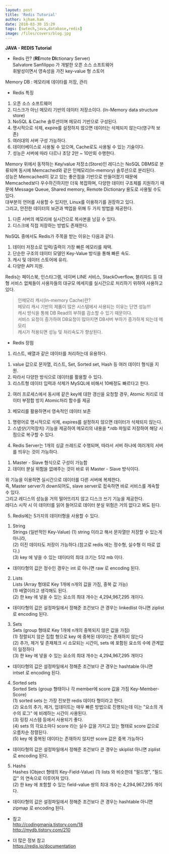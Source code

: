 ```yaml
---
layout: post
title: 'Redis Tutorial'
author: kjham.ham
date: 2018-03-30 15:29
tags: [swtech,java,database,redis]
image: /files/covers/blog.jpg
---
```


**JAVA - REDIS Tutorial**

- Redis 란? (**RE**mote **DI**ctionary Server)  
Salvatore Sanfilippo 가 개발한 오픈 소스 소프트웨어  
휘발성이면서 영속성을 가진 key-value 형 스토어

Memory DB : 메모리에 데이타를 저장, 관리  

- Redis 특징  
1. 오픈 소스 소프트웨어  
2. 디스크가 아닌 메모리 기반의 데이터 저장소이다. (In-Memory data structure store)  
3. NoSQL & Cache 솔루션이며 메모리 기반으로 구성된다.  
4. 명시적으로 삭제, expire를 설정하지 않으면 데이터는 삭제되지 않는다(영구적 보존)  
5. 여러대의 서버 구성 가능하다.  
6. 데이터베이스로 사용될 수 있으며, Cache로도 사용될 수 있는 기술이다.  
7. 성능은 서버에 따라 다르나 초당 2만 ~ 10만회 수행한다.  

Memory 위에서 동작하는 Key/value 저장소(Store)인 레디스는 NoSQL DBMS로 분류되며 동시에 Memcached와 같은 인메모리(In-memory) 솔루션으로 분리된다.  
성능은 Memcached이 갖고 있는 좋은점을 기반으로 만들어졌기 때문에 Memcached보다 우수하긴하지만 더욱 복잡하며, 다양한 데이터 구조체를 지원하기 때문에 Message Queue, Shared memory, Remote Dictionary 용도로 사용될 수도 있다.  
대부분의 언어를 사용할 수 있지만, Linux를 이용하기를 권장하고 있다.  
그리고, 안전한 데이터의 보관과 백업을 위해 두 가지 방법을 제공한다.  

1) 다른 서버의 메모리에 실시간으로 복사본을 남길 수 있다.  
2) 디스크에 직접 저장하는 방법도 존재한다.  

NoSQL 중에서도 Redis가 주목을 받는 이유는 다음과 같다.  
1) 데이터 저장소로 입력/출력이 가장 빠른 메모리를 채택.  
2) 단순한 구조의 데이터 모델인 Key-Value 방식을 통해 빠른 속도.  
3) 캐시 및 데이터 스토어에 유리.  
4) 다양한 API 지원.  

Redis는 페이스북, 인스타그램, 네이버 LINE 서비스, StackOverflow, 블리자드 등 대형 서비스 없체들이 사용자들의 대규모 메세지를 실시간으로 처리하기 위하여 사용하고 있다.

> 인메모리 캐시(In-memory Cache)란?  
메모리 캐시 기반의 제품이 많은 시스템에서 사용되는 이유는 단연 성능!!!  
캐시 방식을 통해 DB Read의 부하를 감소할 수 있기 때문이다.  
서비스 요청이 증가하여 DB요청이 많아지면 DB서버 부하가 증가하게 되는데 메모리  
캐시가 적용되면 성능 및 처리속도가 향상된다.

- Redis 장점  
1. 리스트, 배열과 같은 데이터를 처리하는데 유용하다.  
1) value 값으로 문자열, 리스트, Set, Sorted set, Hash 등 여러 데이터 형식을 지원.  
2) 따라서 다양한 방식으로 데이터를 활용할 수 있다.  
3) 리스트형 데이터 입력과 삭제가 MySQL에 비해서 10배정도 빠르다고 한다.  

2. 여러 프로세스에서 동시에 같은 key에 대한 갱신을 요청할 경우, Atomic 처리로 데이터 부정합 방지 Atomic처리 함수를 제공

3. 메모리를 활용하면서 영속적인 데이터 보존  
1) 명령어로 명시적으로 삭제, expires를 설정하지 않으면 데이터가 삭제되지 않는다.  
2) 스냅샷(기억장치) 기능을 제공하여 메모리의 내용을 *.rdb 파일로 저장하여 해당 시점으로 복구할 수 있다.  

4. Redis Server는 1개의 싱글 쓰레드로 수행되며, 따라서 서버 하나에 여러개의 서버를 띄우는 것이 가능하다.  
1) Master - Slave 형식으로 구성이 가능함  
2) 데이터 분실 위험을 없애주는 것이 바로 위 Master - Slave 방식이다.

위 기능을 이용하면 실시간으로 데이터를 다른 서버에 복제한다.  
즉, Master server가 down되어도, slave server로 접속하면 바로 서비스를 계속할 수 있다.  
그리고 레디스의 성능을 거의 떨어뜨리지 않고 디스크 쓰기 기능을 제공한다.  
레디스 시작 시 이 데이터를 읽어 들어므로 데이터 분실 위험은 거의 없다고 봐도 된다.  

5. Redis에는 5가지의 데이터형을 사용할 수 있다.  
1) String  
Strings (일반적인 Key-Value)
(1) string 이라고 해서 문자열만 저장할 수 있는게 아니라,  
(2) 이진 데이타도 저장이 가능하다.(참고로 redis 에는 정수형, 실수형 이 따로 없다.)  
(3) key 에 넣을 수 있는 데이타의 최대 크기는 512 mb 이다.  

* 데이타형의 값은 정수인 경우는 int 로 아니면 raw 로 encoding 된다.  

2) Lists  
Lists (Array 형태로 Key 1개에 n개의 값을 가짐, 중복 값 가능)  
(1) 배열이라고 생각해도 된다.  
(2) 한 key 에 넣을 수 있는 요소의 최대 개수는 4,294,967,295 개이다.  

* 데이타형의 값은 설정파일에서 정해준 조건보다 큰 경우는 linkedlist 아니면 ziplist 로 encoding 된다.

3) Sets  
Sets (group 형태로 Key 1개에 n개의 중복되지 않은 값을 가짐)  
(1) 정렬되지 않은 집합 형으로 key 에 중복된 데이타는 존재하지 않는다  
(2) 추가, 제거 및 존재체크 시 소모되는 시간이, sets 에 포함된 요소의 수에 관계없이 일정하다  
(3) 한 key 에 넣을 수 있는 요소의 최대 개수는 4,294,967,295 개이다  

* 데이타형의 값은 설정파일에서 정해준 조건보다 큰 경우는 hashtable 아니면 intset 로 encoding 된다.

4) Sorted sets  
Sorted Sets (group 형태이나 각 member에 score 값을 가짐 Key-Member-Score)  
(1) sorted sets 는 가장 진보한 redis 데이타 형이라고 한다.  
(2) 요소의 추가, 제거, 업데이트는 매우 빠른 방법으로 진행되는데 이는 "요소의 개수의 로그" 에 비례하는 시간이 사용된다.  
(3) 링킹 시스템 등에서 사용되기 좋다.  
(4) sets 의 각요소마다 score 라는 실수 값을 가지고 있는 형태로 score 값으로 오름차순 정렬된다.  
(5) key 에 중복된 데이타는 존재하지 않지만 score 값은 중복 가능하다  

* 데이타형의 값은 설정파일에서 정해준 조건보다 큰 경우는 skiplist 아니면 ziplist 로 encoding 된다.  

5) Hashs  
Hashes (Object 형태의 Key-Field-Value)
(1) lists 와 비슷한데 "필드명", "필드값" 의 연속으로 이루어져 있다.  
(2) 한 key 에 포함할 수 있는 field-value 쌍의 최대 개수는 4,294,967,295 개이다.  

* 데이타형의 값은 설정파일에서 정해준 조건보다 큰 경우는 hashtable 아니면 zipmap 로 encoding 된다.

- 참고  
http://codingmania.tistory.com/18  
http://mydb.tistory.com/210  

- 더 많은 정보 참고  
https://redis.io/documentation